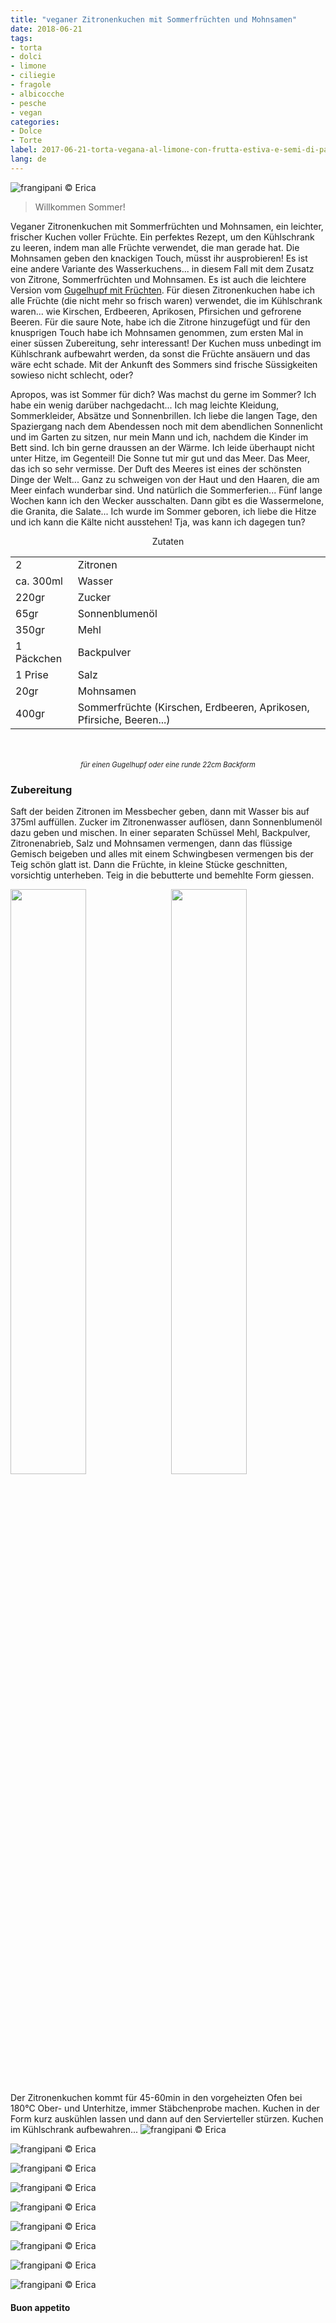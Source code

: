 ```yaml
---
title: "veganer Zitronenkuchen mit Sommerfrüchten und Mohnsamen"
date: 2018-06-21
tags:
- torta
- dolci
- limone
- ciliegie
- fragole
- albicocche
- pesche
- vegan
categories:
- Dolce
- Torte 
label: 2017-06-21-torta-vegana-al-limone-con-frutta-estiva-e-semi-di-papavero
lang: de 
---
```

![](../2018-06-21-torta-vegana-al-limone-con-frutta-estiva-e-semi-di-papavero/header.jpg "frangipani © Erica")

> Willkommen Sommer!

Veganer Zitronenkuchen mit Sommerfrüchten und Mohnsamen, ein leichter, frischer Kuchen voller Früchte. Ein perfektes Rezept, um den Kühlschrank zu leeren, indem man alle Früchte verwendet, die man gerade hat. Die Mohnsamen geben den knackigen Touch, müsst ihr ausprobieren! Es ist eine andere Variante des Wasserkuchens... in diesem Fall mit dem Zusatz von Zitrone, Sommerfrüchten und Mohnsamen. Es ist auch die leichtere Version vom <a href="https://frangipani.raiano.ch/2015-05-25-ciambella-alla-frutta/" target="_blank">Gugelhupf mit Früchten</a>. Für diesen Zitronenkuchen habe ich alle Früchte (die nicht mehr so frisch waren) verwendet, die im Kühlschrank waren... wie Kirschen, Erdbeeren, Aprikosen, Pfirsichen und gefrorene Beeren. Für die saure Note, habe ich die Zitrone hinzugefügt und für den knusprigen Touch habe ich Mohnsamen genommen, zum ersten Mal in einer süssen Zubereitung, sehr interessant! Der Kuchen muss unbedingt im Kühlschrank aufbewahrt werden, da sonst die Früchte ansäuern und das wäre echt schade. Mit der Ankunft des Sommers sind frische Süssigkeiten sowieso nicht schlecht, oder?

Apropos, was ist Sommer für dich? Was machst du gerne im Sommer? Ich habe ein wenig darüber nachgedacht... Ich mag leichte Kleidung, Sommerkleider, Absätze und Sonnenbrillen. Ich liebe die langen Tage, den Spaziergang nach dem Abendessen noch mit dem abendlichen Sonnenlicht und im Garten zu sitzen, nur mein Mann und ich, nachdem die Kinder im Bett sind. Ich bin gerne draussen an der Wärme. Ich leide überhaupt nicht unter Hitze, im Gegenteil! Die Sonne tut mir gut und das Meer. Das Meer, das ich so sehr vermisse. Der Duft des Meeres ist eines der schönsten Dinge der Welt... Ganz zu schweigen von der Haut und den Haaren, die am Meer einfach wunderbar sind. Und natürlich die Sommerferien... Fünf lange Wochen kann ich den Wecker ausschalten. Dann gibt es die Wassermelone, die Granita, die Salate... Ich wurde im Sommer geboren, ich liebe die Hitze und ich kann die Kälte nicht ausstehen! Tja, was kann ich dagegen tun?

<div id="wrapper" style="text-align: center">
  <div id="yourdiv" style="display: inline-block;">
    <div class="ingredients">
      <div class="ingredients-title">Zutaten</div>
      <table>
        <tbody>
          <tr>
            <td>2</td>
            <td>Zitronen</td>
          </tr>
          <tr>
            <td>ca. 300ml</td>
            <td>Wasser</td>
          </tr>
          <tr>
            <td>220gr</td>
            <td>Zucker</td>
          </tr>
          <tr>
            <td>65gr</td>
            <td>Sonnenblumenöl</td>
          </tr>
          <tr>
            <td>350gr</td>
            <td>Mehl</td>
          </tr>
          <tr>
            <td>1 Päckchen</td>
            <td>Backpulver</td>
          </tr>
          <tr>
            <td>1 Prise</td>
            <td>Salz</td>
          </tr>
          <tr>
            <td>20gr</td>
            <td>Mohnsamen</td>
          </tr>
          <tr>
            <td>400gr</td>
            <td>Sommerfrüchte (Kirschen, Erdbeeren, Aprikosen, Pfirsiche, Beeren...)</td>
          </tr>
        </tbody>
      </table>
      <br></br>
      <i class="pull-right" style="font-size: 80%;">für einen Gugelhupf oder eine runde 22cm Backform</i>
    </div>
  </div>
</div>


<h3>
  <font color="grey">
    <i class="fa fa-cogs"></i>
  </font> Zubereitung
</h3>

Saft der beiden Zitronen im Messbecher geben, dann mit Wasser bis auf 375ml auffüllen. Zucker im Zitronenwasser auflösen, dann Sonnenblumenöl dazu geben und mischen. In einer separaten Schüssel Mehl, Backpulver, Zitronenabrieb, Salz und Mohnsamen vermengen, dann das flüssige Gemisch beigeben und alles mit einem Schwingbesen vermengen bis der Teig schön glatt ist. Dann die Früchte, in kleine Stücke geschnitten, vorsichtig unterheben. Teig in die bebutterte und bemehlte Form giessen.
<p>
  <div style="width: 100%; margin-bottom: 0">
    <img style="float: left; width: 49%; margin-right: 1%" src="../2018-06-21-torta-vegana-al-limone-con-frutta-estiva-e-semi-di-papavero/impasto.jpg" alt="" title="frangipani © Erica" />
    <img style="float: left; width: 49%; margin-left: 1%" src="../2018-06-21-torta-vegana-al-limone-con-frutta-estiva-e-semi-di-papavero/teglia.jpg" alt="" title="frangipani © Erica" />
    <div style="clear: both"></div>
  </div>
</p>

Der Zitronenkuchen kommt für 45-60min in den vorgeheizten Ofen bei 180°C Ober- und Unterhitze, immer Stäbchenprobe machen. Kuchen in der Form kurz auskühlen lassen und dann auf den Servierteller stürzen. Kuchen im Kühlschrank aufbewahren...
![](../2018-06-21-torta-vegana-al-limone-con-frutta-estiva-e-semi-di-papavero/risultato1.jpg "frangipani © Erica")

![](../2018-06-21-torta-vegana-al-limone-con-frutta-estiva-e-semi-di-papavero/risultato2.jpg "frangipani © Erica")

![](../2018-06-21-torta-vegana-al-limone-con-frutta-estiva-e-semi-di-papavero/risultato3.jpg "frangipani © Erica")

![](../2018-06-21-torta-vegana-al-limone-con-frutta-estiva-e-semi-di-papavero/risultato4.jpg "frangipani © Erica")

![](../2018-06-21-torta-vegana-al-limone-con-frutta-estiva-e-semi-di-papavero/risultato5.jpg "frangipani © Erica")

![](../2018-06-21-torta-vegana-al-limone-con-frutta-estiva-e-semi-di-papavero/risultato6.jpg "frangipani © Erica")

![](../2018-06-21-torta-vegana-al-limone-con-frutta-estiva-e-semi-di-papavero/risultato7.jpg "frangipani © Erica")

![](../2018-06-21-torta-vegana-al-limone-con-frutta-estiva-e-semi-di-papavero/risultato8.jpg "frangipani © Erica")

![](../2018-06-21-torta-vegana-al-limone-con-frutta-estiva-e-semi-di-papavero/risultato9.jpg "frangipani © Erica")

<h4>Buon appetito
  <font color="red">
    <i class="fa fa-smile-o"></i>
  </font>
</h4>